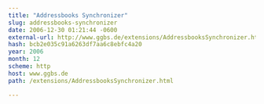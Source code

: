 ```yaml
---
title: "Addressbooks Synchronizer"
slug: addressbooks-synchronizer
date: 2006-12-30 01:21:44 -0600
external-url: http://www.ggbs.de/extensions/AddressbooksSynchronizer.html
hash: bcb2e035c91a6263df7aa6c8ebfc4a20
year: 2006
month: 12
scheme: http
host: www.ggbs.de
path: /extensions/AddressbooksSynchronizer.html

---
```



